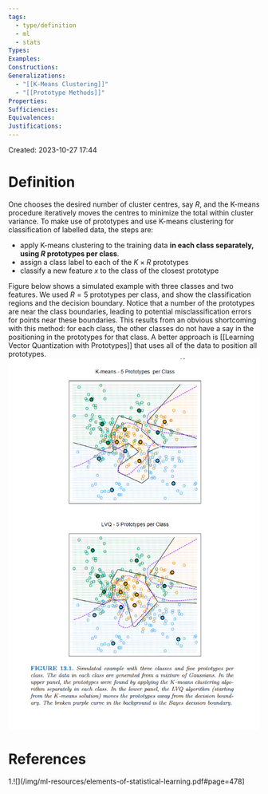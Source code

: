 ```yaml
---
tags:
  - type/definition
  - ml
  - stats
Types: 
Examples: 
Constructions: 
Generalizations:
  - "[[K-Means Clustering]]"
  - "[[Prototype Methods]]"
Properties: 
Sufficiencies: 
Equivalences: 
Justifications:
---
```

Created: 2023-10-27 17:44
# Definition

One chooses the desired number of cluster centres, say $R$, and the K-means procedure iteratively moves the centres to minimize the total within cluster variance. To make use of prototypes and use K-means clustering for classification of labelled data, the steps are:
- apply K-means clustering to the training data **in each class separately, using $R$ prototypes per class**.
- assign a class label to each of the $K \times R$ prototypes
- classify a new feature $x$ to the class of the closest prototype

Figure below shows a simulated example with three classes and two features. We used $R=5$ prototypes per class, and show the classification regions and the decision boundary. Notice that a number of the prototypes are near the class boundaries, leading to potential misclassification errors for points near these boundaries. This results from an obvious shortcoming with this method: for each class, the other classes do not have a say in the positioning in the prototypes for that class. A better approach is [[Learning Vector Quantization with Prototypes]] that uses all of the data to position all prototypes. 
![](/img/esl-figure-13.1.png)
# References
1.![](/img/ml-resources/elements-of-statistical-learning.pdf#page=478]